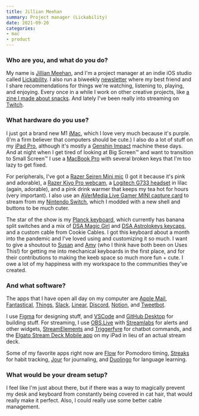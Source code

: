 ```yaml
---
title: Jillian Meehan
summary: Project manager (Lickability)
date: 2021-09-20
categories:
- mac
- product
---
```


### Who are you, and what do you do?

My name is [Jillian Meehan](https://jillian.cloud/ "Jillian's website."), and I'm a project manager at an indie iOS studio called [Lickability](https://lickability.com/ "An iOS dev studio."). I also run a biweekly [newsletter](https://letterstosummer.com/ "Jillian and Summer's newsletter.") where my best friend and I share recommendations for things we're watching, listening to, playing, and enjoying. Every once in a while I work on other creative projects, like [a zine I made about snacks](https://snaxreport.com/ "Jillian's snack zine."). And lately I've been really into streaming on [Twitch](https://www.twitch.tv/jillianstreams "Jillian's Twitch account.").

### What hardware do you use?

I just got a brand new M1 [iMac][], which I love very much because it's purple. (I'm a firm believer that computers should be cute.) I also do a lot of stuff on my [iPad Pro][ipad-pro], although it's mostly a [Genshin Impact][genshin-impact] machine these days. And at night when I get tired of looking at Big Screen™ and want to transition to Small Screen™ I use a [MacBook Pro][macbook-pro] with several broken keys that I'm too lazy to get fixed.

For peripherals, I've got a [Razer Seiren Mini mic][seiren-mini] (I got it because it's pink and adorable), a [Razer Kiyo Pro webcam][kiyo-pro], a [Logitech G733 headset][g733] in lilac (again, adorable), and a pink drink warmer that keeps my tea hot for hours (very important). I also use an [AVerMedia Live Gamer MINI capture card][live-gamer-mini] to stream from my [Nintendo Switch][switch.2], which I modded with a new shell and buttons to be much cuter.

The star of the show is my [Planck keyboard][planck-ez], which currently has banana split switches and a mix of [DSA Magic Girl][magic-girl] and [DSA Astrolokeys keycaps][astrolokeys], and a custom cable from Cookie Cables. I got this keyboard about a month into the pandemic and I've loved using and customizing it so much. I want to give a shoutout to [Susan](https://twitter.com/mintlodica "Susan's Twitter account.") and [Amy](https://twitter.com/sailorhg "Amy's Twitter account.") (who I think have both been on Uses This!) for getting me into mechanical keyboards in the first place, and for their contributions to making the keeb space so much more fun + cute. I owe a lot of my happiness with my workspace to the communities they've created.

### And what software?

The apps that I have open all day on my computer are [Apple Mail][mail], [Fantastical][], [Things][], [Slack][], [Linear][], [Discord][], [Notion][], and [Tweetbot][]. 

I use [Figma][] for designing stuff, and [VSCode][visual-studio-code] and [GitHub Desktop][github-desktop] for building stuff. For streaming, I use [OBS.Live][] with [Streamlabs][] for alerts and other widgets, [StreamElements][] and [Triggerfyre][] for chatbot commands, and the [Elgato Stream Deck Mobile app][stream-deck-mobile-ios] on my iPad in lieu of an actual stream deck. 

Some of my favorite apps right now are [Flow][flow-ios] for Pomodoro timing, [Streaks][streaks-ios] for habit tracking, [Jour][jour-ios] for journaling, and [Duolingo][duolingo-ios] for language learning.

### What would be your dream setup?

I feel like I'm just about there, but if there was a way to magically prevent my desk and keyboard from constantly being covered in cat hair, that would really make it perfect. Also, I could really use some better cable management.

[astrolokeys]: http://astrolokeys.com/ "Astrology-themed keycaps."
[discord]: https://discordapp.com/ "A voice and text chat service."
[duolingo-ios]: https://itunes.apple.com/app/duolingo-learn-spanish-french/id570060128 "An app for learning languages."
[fantastical]: https://flexibits.com/fantastical "A calendaring app for the Mac."
[figma]: https://www.figma.com/ "A collaborative design prototype service."
[flow-ios]: https://apps.apple.com/app/id1423210932 "A Pomodoro timer app."
[g733]: https://www.logitechg.com/en-us/products/gaming-audio/g733-rgb-wireless-headset.981-000942.html "Wireless gaming headphones."
[genshin-impact]: https://en.wikipedia.org/wiki/Genshin_Impact "An action RPG."
[github-desktop]: https://desktop.github.com/ "A client for the versioning control service."
[imac]: https://www.apple.com/imac/ "An all-in-one computer."
[ipad-pro]: https://en.wikipedia.org/wiki/IPad_Pro "An iOS tablet."
[jour-ios]: https://apps.apple.com/us/app/jour-daily-self-care-journal/id1439590239 "A daily journaling app."
[kiyo-pro]: http://web.archive.org/web/20221212234624/https://www.razer.com/streaming-cameras/razer-kiyo-pro/RZ19-03640100-R3U1 "A USB webcam."
[linear]: https://linear.app/ "An issue tracking service."
[live-gamer-mini]: https://www.avermedia.com/us/product-detail/GC311 "A video capture device."
[macbook-pro]: https://www.apple.com/macbook-pro/ "A laptop."
[magic-girl]: https://thekey.company/products/dsa-magic-girl-keycaps-round-2 "Keycaps for mechanical keyboards."
[mail]: https://en.wikipedia.org/wiki/Mail_(application) "The default Mac OS X mail client."
[notion]: https://www.notion.so/ "A collaborative wiki service."
[obs.live]: https://streamelements.com/obslive "A plugin for OBS Studio."
[planck-ez]: https://ergodox-ez.com/pages/planck "A small mechanical keyboard."
[seiren-mini]: https://www.razer.com/streaming-microphones/razer-seiren-mini/RZ19-03450100-R3U1 "A microphone."
[slack]: https://slack.com/ "A collaboration service."
[streaks-ios]: https://streaksapp.com/ "An app for tracking tasks."
[stream-deck-mobile-ios]: https://apps.apple.com/au/app/elgato-stream-deck-mobile/id1440014184 "An app to show buttons for controlling services while streaming."
[streamelements]: https://streamelements.com/ "A chatbot and overlay service for streamers."
[streamlabs]: https://streamlabs.com/ "A streaming service."
[switch.2]: https://www.nintendo.com/switch/ "A gaming console."
[things]: https://culturedcode.com/things/ "A task management application for the Mac."
[triggerfyre]: https://overlays.thefyrewire.com/widgets/triggerfyre/ "A streaming tool to create media triggers for keywords."
[tweetbot]: https://tapbots.com/tweetbot/mac/ "A Twitter client for the Mac."
[visual-studio-code]: https://code.visualstudio.com/ "A development IDE."
